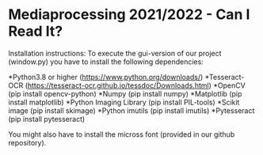 # Mediaprocessing 2021/2022 - Can I Read It? 

Installation instructions:
To execute the gui-version of our project (window.py) you have to install the following dependencies:

*Python3.8 or higher (https://www.python.org/downloads/)
*Tesseract-OCR (https://tesseract-ocr.github.io/tessdoc/Downloads.html)
*OpenCV (pip install opencv-python)
*Numpy (pip install numpy)
*Matplotlib (pip install matplotlib)
*Python Imaging Library (pip install PIL-tools)
*Scikit image (pip install skimage)
*Python imutils (pip install imutils)
*Pytesseract (pip install pytesseract)

You might also have to install the micross font (provided in our github repository).